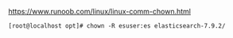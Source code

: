 https://www.runoob.com/linux/linux-comm-chown.html

~~~
[root@localhost opt]# chown -R esuser:es elasticsearch-7.9.2/
~~~

